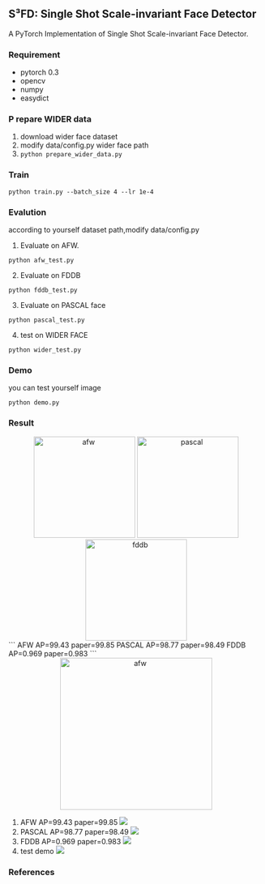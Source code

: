 ## S³FD: Single Shot Scale-invariant Face Detector ##
A PyTorch Implementation of Single Shot Scale-invariant Face Detector.

### Requirement
* pytorch 0.3 
* opencv 
* numpy 
* easydict

### P	repare WIDER data 
1. download wider face dataset 
2. modify data/config.py wider face path
3. ``` python prepare_wider_data.py ```

### Train 
``` 
python train.py --batch_size 4 --lr 1e-4
``` 

### Evalution
according to yourself dataset path,modify data/config.py 
1. Evaluate on AFW.
```
python afw_test.py
```
2. Evaluate on FDDB 
```
python fddb_test.py
```
3. Evaluate on PASCAL  face 
``` 
python pascal_test.py
```
4. test on WIDER FACE 
```
python wider_test.py
```
### Demo 
you can test yourself image
```
python demo.py
```

### Result
<div align="center">
<img src="https://github.com/yxlijun/S3FD.pytorch/blob/master/img/AFW.png" height="200px" alt="afw" >
<img src="https://github.com/yxlijun/S3FD.pytorch/blob/master/img/pascal.png" height="200px" alt="pascal" >
<img src="https://github.com/yxlijun/S3FD.pytorch/blob/master/img/FDDB.png" height="200px" alt="fddb" >     
</div>
```
AFW AP=99.43 paper=99.85
PASCAL AP=98.77 paper=98.49
FDDB AP=0.969 paper=0.983
```

<div align="center">
<img src="https://github.com/yxlijun/S3FD.pytorch/blob/master/tmp/test2.jpg" height="300px" alt="afw" >
</div>

1. AFW AP=99.43 paper=99.85
![](https://github.com/yxlijun/S3FD.pytorch/blob/master/img/AFW.png)
2. PASCAL AP=98.77 paper=98.49
![](https://github.com/yxlijun/S3FD.pytorch/blob/master/img/pascal.png)
3. FDDB AP=0.969 paper=0.983
![](https://github.com/yxlijun/S3FD.pytorch/blob/master/img/FDDB.png)
4. test demo
![](https://github.com/yxlijun/S3FD.pytorch/blob/master/tmp/test2.jpg)

### References
